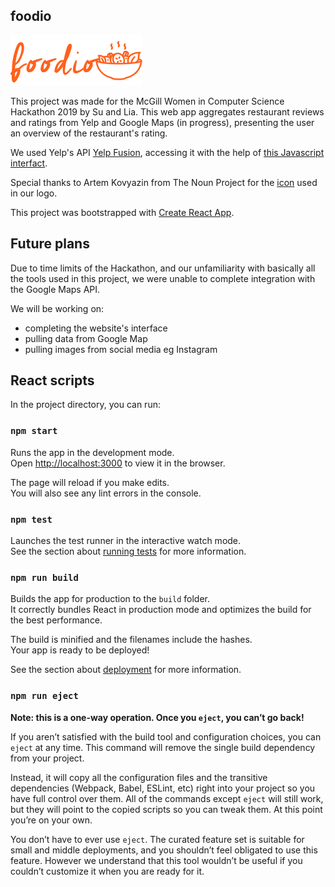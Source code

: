 ## foodio

![logo](src/static/logo.png)

This project was made for the McGill Women in Computer Science Hackathon 2019 by Su and Lia. 
This web app aggregates restaurant reviews and ratings from Yelp and Google Maps
(in progress), presenting the user an overview of the restaurant's rating. 

We used Yelp's API [Yelp Fusion](https://github.com/Yelp/yelp-fusion), accessing it
with the help of [this Javascript interfact](https://github.com/NickShallee/yelp-api).

Special thanks to Artem Kovyazin from The Noun Project for the [icon](https://thenounproject.com/icon/1108786/) used in our logo.

This project was bootstrapped with [Create React App](https://github.com/facebook/create-react-app).

## Future plans
Due to time limits of the Hackathon, and our unfamiliarity with basically all the tools
used in this project, we were unable to complete integration with the Google Maps API. 

We will be working on:
* completing the website's interface
* pulling data from Google Map
* pulling images from social media eg Instagram 

## React scripts

In the project directory, you can run:

### `npm start`

Runs the app in the development mode.<br>
Open [http://localhost:3000](http://localhost:3000) to view it in the browser.

The page will reload if you make edits.<br>
You will also see any lint errors in the console.

### `npm test`

Launches the test runner in the interactive watch mode.<br>
See the section about [running tests](https://facebook.github.io/create-react-app/docs/running-tests) for more information.

### `npm run build`

Builds the app for production to the `build` folder.<br>
It correctly bundles React in production mode and optimizes the build for the best performance.

The build is minified and the filenames include the hashes.<br>
Your app is ready to be deployed!

See the section about [deployment](https://facebook.github.io/create-react-app/docs/deployment) for more information.

### `npm run eject`

**Note: this is a one-way operation. Once you `eject`, you can’t go back!**

If you aren’t satisfied with the build tool and configuration choices, you can `eject` at any time. This command will remove the single build dependency from your project.

Instead, it will copy all the configuration files and the transitive dependencies (Webpack, Babel, ESLint, etc) right into your project so you have full control over them. All of the commands except `eject` will still work, but they will point to the copied scripts so you can tweak them. At this point you’re on your own.

You don’t have to ever use `eject`. The curated feature set is suitable for small and middle deployments, and you shouldn’t feel obligated to use this feature. However we understand that this tool wouldn’t be useful if you couldn’t customize it when you are ready for it.
